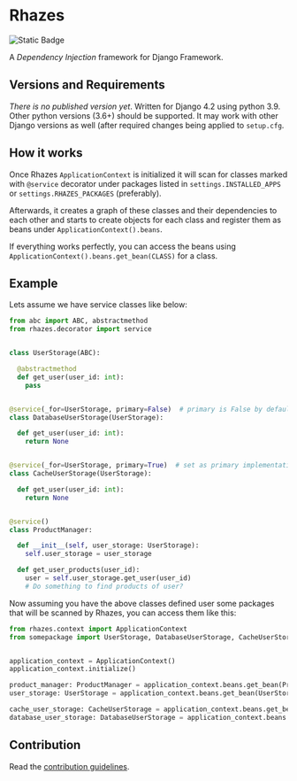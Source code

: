 # Rhazes

![Static Badge](https://img.shields.io/badge/Status-Under%20Development-yellow?style=flat-square&cacheSeconds=120)


A _Dependency Injection_ framework for Django Framework.


## Versions and Requirements

_There is no published version yet_. Written for Django 4.2 using python 3.9. Other python versions (3.6+) should be supported. It may work with other Django versions as well (after required changes being applied to `setup.cfg`.

## How it works

Once Rhazes `ApplicationContext` is initialized it will scan for classes marked with `@service` decorator under packages listed in `settings.INSTALLED_APPS` or `settings.RHAZES_PACKAGES` (preferably).

Afterwards, it creates a graph of these classes and their dependencies to each other and starts to create objects for each class and register them as beans under `ApplicationContext().beans`.

If everything works perfectly, you can access the beans using `ApplicationContext().beans.get_bean(CLASS)` for a class.


## Example

Lets assume we have service classes like below: 

```python
from abc import ABC, abstractmethod
from rhazes.decorator import service


class UserStorage(ABC):

  @abstractmethod
  def get_user(user_id: int):
    pass


@service(_for=UserStorage, primary=False)  # primary is False by default too
class DatabaseUserStorage(UserStorage):

  def get_user(user_id: int):
    return None 


@service(_for=UserStorage, primary=True)  # set as primary implementation of UserStorage
class CacheUserStorage(UserStorage):

  def get_user(user_id: int):
    return None 


@service()
class ProductManager:

  def __init__(self, user_storage: UserStorage):
    self.user_storage = user_storage

  def get_user_products(user_id):
    user = self.user_storage.get_user(user_id)
    # Do something to find products of user?

```

Now assuming you have the above classes defined user some packages that will be scanned by Rhazes, you can access them like this:

```python
from rhazes.context import ApplicationContext
from somepackage import UserStorage, DatabaseUserStorage, CacheUserStorage,  ProductManager


application_context = ApplicationContext()
application_context.initialize()

product_manager: ProductManager = application_context.beans.get_bean(ProductManager)
user_storage: UserStorage = application_context.beans.get_bean(UserStorage)  # this will be CacheUserStorage implementation since primary was set to true

cache_user_storage: CacheUserStorage = application_context.beans.get_bean(CacheUserStorage)  # to directly get CacheUserStorage
database_user_storage: DatabaseUserStorage = application_context.beans.get_bean(DatabaseUserStorage)  # to directly get DatabaseUserStorage

```


## Contribution

Read the [contribution guidelines](https://github.com/django-boot/Rhazes/blob/main/CONTRIBUTING.md).

